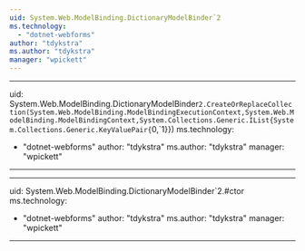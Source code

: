 ```yaml
---
uid: System.Web.ModelBinding.DictionaryModelBinder`2
ms.technology: 
  - "dotnet-webforms"
author: "tdykstra"
ms.author: "tdykstra"
manager: "wpickett"
---
```


---
uid: System.Web.ModelBinding.DictionaryModelBinder`2.CreateOrReplaceCollection(System.Web.ModelBinding.ModelBindingExecutionContext,System.Web.ModelBinding.ModelBindingContext,System.Collections.Generic.IList{System.Collections.Generic.KeyValuePair{`0,`1}})
ms.technology: 
  - "dotnet-webforms"
author: "tdykstra"
ms.author: "tdykstra"
manager: "wpickett"
---

---
uid: System.Web.ModelBinding.DictionaryModelBinder`2.#ctor
ms.technology: 
  - "dotnet-webforms"
author: "tdykstra"
ms.author: "tdykstra"
manager: "wpickett"
---
